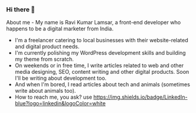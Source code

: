 ### Hi there 👋

<!--
**raviklamsar/raviklamsar** is a ✨ _special_ ✨ repository because its `README.md` (this file) appears on your GitHub profile.

Here are some ideas to get you started:

- 🔭 I’m currently working on ...
- 🌱 I’m currently learning ...
- 👯 I’m looking to collaborate on ...
- 🤔 I’m looking for help with ...
- 💬 Ask me about ...
- 📫 How to reach me: ...
- 😄 Pronouns: ...
- ⚡ Fun fact: ...
-->
About me -
My name is Ravi Kumar Lamsar, a front-end developer who happens to be a digital marketer from India.
- I'm a freelancer catering to local businesses with their website-related and digital product needs.
- I'm currently polishing my WordPress development skills and building my theme from scratch.
- On weekends or in free time, I write articles related to web and other media designing, SEO, content writing and other digital products. Soon I'll be writing about development too.
- And when I'm bored, I read articles about tech and animals (sometimes write about animals too).
- How to reach me, you ask? use <a href="https://www.linkedin.com/in/raviklamsar/" target="_blank">https://img.shields.io/badge/LinkedIn-blue?logo=linkedin&logoColor=white</a>

